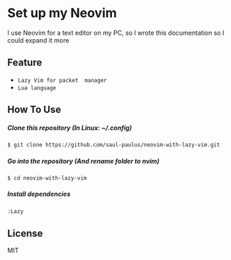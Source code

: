 # Set up my Neovim
  I use Neovim for a text editor on my PC, so I wrote this documentation so I could expand it more
## Feature 
  - `Lazy Vim for packet  manager`
  - `Lua language`

## How To Use

##### Clone this repository (In Linux: ~/.config)
```bash
$ git clone https://github.com/saul-paulus/neovim-with-lazy-vim.git
```
##### Go into the repository (And rename folder to nvim)
```bash
$ cd neovim-with-lazy-vim
```
##### Install dependencies
```bash
:Lazy
```

## License
MIT
